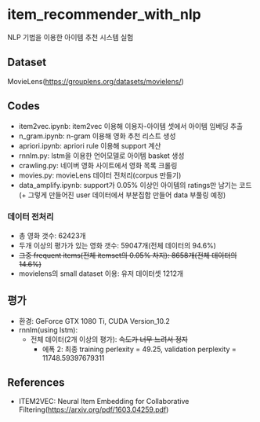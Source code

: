 # item_recommender_with_nlp
NLP 기법을 이용한 아이템 추천 시스템 실험

## Dataset
MovieLens(https://grouplens.org/datasets/movielens/)

## Codes
* item2vec.ipynb: item2vec 이용해 이용자-아이템 셋에서 아이템 임베딩 추출
* n_gram.ipynb: n-gram 이용해 영화 추천 리스트 생성
* apriori.ipynb: apriori rule 이용해 support 계산
* rnnlm.py: lstm을 이용한 언어모델로 아이템 basket 생성
* crawling.py: 네이버 영화 사이트에서 영화 목록 크롤링
* movies.py: movieLens 데이터 전처리(corpus 만들기)
* data_amplify.ipynb: support가 0.05% 이상인 아이템의 ratings만 남기는 코드(+ 그렇게 만들어진 user 데이터에서 부분집합 만들어 data 부풀링 예정)

### 데이터 전처리
* 총 영화 갯수: 62423개
* 두개 이상의 평가가 있는 영화 갯수: 59047개(전체 데이터의 94.6%)
* ~~그중 frequent items(전체 itemset의 0.05% 차지): 8658개(전체 데이터의 14.6%)~~
* movielens의 small dataset 이용: 유저 데이터셋 1212개

## 평가
* 환경: GeForce GTX 1080 Ti, CUDA Version_10.2    
* rnnlm(using lstm):
  * 전체 데이터(2개 이상의 평가): ~~속도가 너무 느려서 정지~~
    * 에폭 2: 최종 training perlexity = 49.25, validation perplexity = 11748.59397679311

## References
* ITEM2VEC: Neural Item Embedding for Collaborative Filtering(https://arxiv.org/pdf/1603.04259.pdf)
